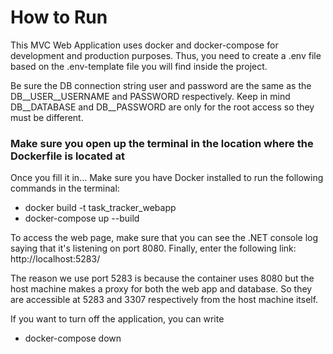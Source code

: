 # How to Run
This MVC Web Application uses docker and docker-compose for development and production purposes.
Thus, you need to create a .env file based on the .env-template file you will find inside the project.

Be sure the DB connection string user and password are the same as the DB__USER__USERNAME and PASSWORD respectively.
Keep in mind DB__DATABASE and DB__PASSWORD are only for the root access so they must be different.

### Make sure you open up the terminal in the location where the Dockerfile is located at
Once you fill it in... Make sure you have Docker installed to run the following commands in the terminal:
- docker build -t task_tracker_webapp
- docker-compose up --build

To access the web page, make sure that you can see the .NET console log saying that it's listening on
port 8080. Finally, enter the following link: http://localhost:5283/

The reason we use port 5283 is because the container uses 8080 but the host machine makes a proxy for both
the web app and database. So they are accessible at 5283 and 3307 respectively from the host machine itself.

If you want to turn off the application, you can write
- docker-compose down